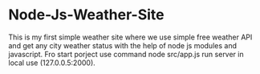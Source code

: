 # Node-Js-Weather-Site
This is my first simple weather site where we use simple free weather API and get any city weather status with the help of node js modules and javascript.
Fro start porject use command node src/app.js
run server in local use (127.0.0.5:2000).
